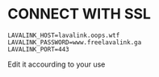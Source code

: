 # CONNECT WITH SSL
```env
LAVALINK_HOST=lavalink.oops.wtf
LAVALINK_PASSWORD=www.freelavalink.ga
LAVALINK_PORT=443
```
Edit it accourding to your use
